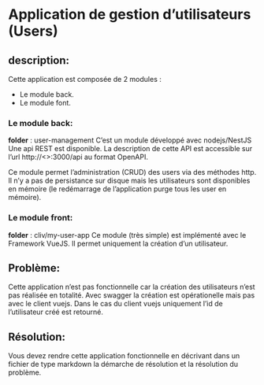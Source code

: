 # Application de gestion d’utilisateurs (Users)


## description:

Cette application est composée de 2 modules :

- Le module back.
- Le module font.

### Le module back:
**folder** : user-management
C’est un module développé avec nodejs/NestJS
Une api REST est disponible.
La description de cette API est accessible sur l’url http://<<adresse de la machine>>:3000/api au format OpenAPI.

Ce module permet l’administration (CRUD) des users via des méthodes http.
Il n’y a pas de persistance sur disque mais les utilisateurs sont disponibles en mémoire (le redémarrage de l’application purge tous les user en mémoire).

### Le module front:
**folder** : cliv/my-user-app
Ce module (très simple) est implémenté avec le Framework VueJS.
Il permet uniquement la création d’un utilisateur.


## Problème:
Cette application n’est pas fonctionnelle car la création des utilisateurs n’est pas réalisée en totalité.
Avec swagger la création est opérationelle mais pas avec le client vuejs. Dans le cas du client vuejs uniquement l’id de l’utilisateur créé est retourné.

## Résolution:
Vous devez rendre cette application fonctionnelle en décrivant dans un fichier de type markdown la démarche de résolution et la résolution du problème.


